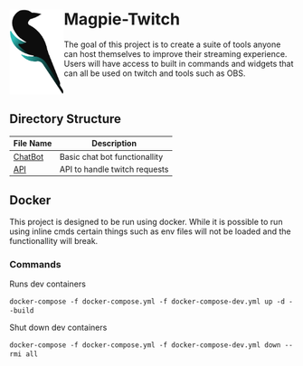 <div width="250px">
<img src="temp_logo.png" alt="temp-logo" align="left" style="height: 150px;">

# Magpie-Twitch

The goal of this project is to create a suite of tools anyone can host themselves to improve their streaming experience. Users will have access to built in commands and widgets that can all be used on twitch and tools such as OBS.

</div>
<br />

## Directory Structure

| File Name          | Description                   |
| ------------------ | ----------------------------- |
| [ChatBot](ChatBot) | Basic chat bot functionallity |
| [API](API)         | API to handle twitch requests |

## Docker

This project is designed to be run using docker. While it is possible to run using inline cmds certain things such as env files will not be loaded and the functionallity will break.

### Commands

Runs dev containers

```
docker-compose -f docker-compose.yml -f docker-compose-dev.yml up -d --build
```

Shut down dev containers

```
docker-compose -f docker-compose.yml -f docker-compose-dev.yml down --rmi all
```
